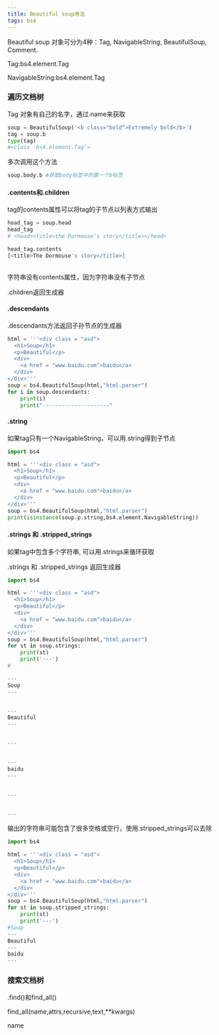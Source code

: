 ```yaml
---
title: Beautiful soup用法
tags: bs4
---
```




Beautiful soup 对象可分为4种：Tag, NavigableString, BeautifulSoup, Comment.

Tag:bs4.element.Tag

NavigableString:bs4.element.Tag

### 遍历文档树

Tag 对象有自己的名字，通过.name来获取

```python
soup = BeautifulSoup('<b class="bold“>Extremely bold</b>')
tag = soup.b
type(tag)
#<class 'bs4.element.Tag'>
```



多次调用这个方法

```py
soup.body.b #获取body标签中的第一个b标签
```

#### .contents和.children

tag的contents属性可以将tag的子节点以列表方式输出

```python
head_tag = soup.head
head_tag
# <head><title>the Dormouse's story</title></head>

head_tag.contents
[<title>The Dormouse's story</title>]
 
```

字符串没有contents属性，因为字符串没有子节点

.children返回生成器

#### .descendants

.descendants方法返回子孙节点的生成器

```python
html = '''<div class = "asd">
  <h1>Soup</h1>
  <p>Beautiful</p>
  <div>
    <a href = "www.baidu.com">baidu</a>
  </div>
</div>'''
soup = bs4.BeautifulSoup(html,"html.parser")
for i in soup.descendants:
    print(i)
    print("---------------------"

```

#### .string

如果tag只有一个NavigableString，可以用.string得到子节点

```python
import bs4

html = '''<div class = "asd">
  <h1>Soup</h1>
  <p>Beautiful</p>
  <div>
    <a href = "www.baidu.com">baidu</a>
  </div>
</div>'''
soup = bs4.BeautifulSoup(html,"html.parser")
print(isinstance(soup.p.string,bs4.element.NavigableString))

```

#### .strings 和 .stripped_strings

如果tag中包含多个字符串, 可以用.strings来循环获取

.strings 和 .stripped_strings 返回生成器

```python
import bs4

html = '''<div class = "asd">
  <h1>Soup</h1>
  <p>Beautiful</p>
  <div>
    <a href = "www.baidu.com">baidu</a>
  </div>
</div>'''
soup = bs4.BeautifulSoup(html,"html.parser")
for st in soup.strings:
    print(st)
    print('---')
#

---
Soup
---


---
Beautiful
---


---


---
baidu
---


---


---
```

输出的字符串可能包含了很多空格或空行，使用.stripped_strings可以去除

```python
import bs4

html = '''<div class = "asd">
  <h1>Soup</h1>
  <p>Beautiful</p>
  <div>
    <a href = "www.baidu.com">baidu</a>
  </div>
</div>'''
soup = bs4.BeautifulSoup(html,"html.parser")
for st in soup.stripped_strings:
    print(st)
    print('---')
#Soup
---
Beautiful
---
baidu
---
```

### 搜索文档树

.find()和find_all()

find_all(name,attrs,recursive,text,**kwargs)

name